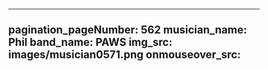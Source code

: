 ------
pagination_pageNumber: 562
musician_name: Phil
band_name: PAWS
img_src: images/musician0571.png
onmouseover_src: 
------